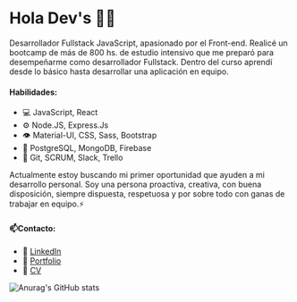 <h1>Hola Dev's 🙋‍♂️</h1>

<p>Desarrollador Fullstack JavaScript, apasionado por el Front-end. Realicé un bootcamp de más de 800 hs. de estudio intensivo que me preparó para desempeñarme como desarrollador Fullstack. Dentro del curso aprendí desde lo básico hasta desarrollar una aplicación en equipo.</p>

<h4>Habilidades:</h4>
<ul>
  <li>💻 JavaScript, React</li>
  <li>⚙️ Node.JS, Express.Js</li>
  <li>👁️ Material-UI, CSS, Sass, Bootstrap</li>
  <li>💽 PostgreSQL, MongoDB, Firebase</li>
  <li>💬 Git, SCRUM, Slack, Trello</li>
</ul>

<p>Actualmente estoy buscando mi primer oportunidad que ayuden a mi desarrollo personal. Soy una persona proactiva, creativa, con buena disposición, siempre dispuesta, respetuosa y por sobre todo con ganas de trabajar en equipo.⚡</p>

<h4>📫Contacto:</h4>
<ul>
  <li>📧 <a href='https://www.linkedin.com/in/agustin-diego-jaime-4033041b7/'> LinkedIn </a> </li>
  <li>💼 <a href='https://agustin-d-jaime.netlify.app/'> Portfolio </a> </li>
  <li>📜 <a href='https://drive.google.com/file/d/1d67Fcnu_fGYWfW2Zy49xLWYdQUWUWilR/view'> CV </a> </li>
</ul>

![Anurag's GitHub stats](https://github-readme-stats.vercel.app/api?username=agustinjaime99&show_icons=true&theme=radical&hide=issues,prs)
